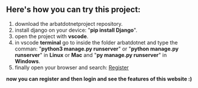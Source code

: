 ## Here's how you can try this project:
1. download the arbatdotnetproject repository.
2. install django on your device: "**pip install Django**".
3. open the project with **vscode**.
4. in vscode **terminal** go to inside the folder arbatdotnet and type the comman: "**python3 manage.py runserver**" or
   "**python manage.py runserver**" in **Linux** or **Mac** and "**py manage.py runserver**" in **Windows**.
6. finally open your browser and search: [Register](http://localhost:8000/blogger/register/)

**now you can register and then login and see the features of this website :)**
